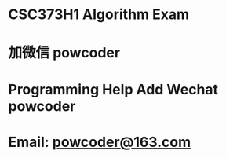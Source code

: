 # CSC373H1 Algorithm Exam
# 加微信 powcoder

# Programming Help Add Wechat powcoder

# Email: powcoder@163.com

